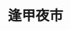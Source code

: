 ---
title: "逢甲夜市"
description: "台中市逢甲夜市夜市王美食賽事資訊，收錄雞排、蚵仔煎、臭豆腐、甜點等多項排名與店家資訊，帶你探索台中在地美味。"
keywords:
  - 夜市王
  - 逢甲夜市
  - 台灣美食
  - 台中市美食
custom_css: "/css/events/the-king-of-night-market/vendor-list.css"
type: "the-king-of-night-market"
layout: "vendor-list"
datePublished: "2025-06-02"
dateModified: "2025-06-14"

events:
  - type: "雞排"
    rank: "第九名"
    name: "逢甲發倆醬烤雞排（夯雞排）"
    address: "台中市西屯區慶和街92-1號"
    google_map: "https://maps.app.goo.gl/KRJoeubBMPsQnkuWA"
    footinder: "https://footinder.com.tw/%E5%8F%B0%E4%B8%AD%E5%B8%82%E8%A5%BF%E5%B1%AF%E5%8D%80/362041/"
    description: "夜市王雞排項目，第九名，逢甲夜市發倆醬烤雞排"
  - type: "蚵仔煎"
    rank: "第六名"
    name: "嵐豐火烤魚"
    address: "台中市西屯區逢甲路20巷8號"
    google_map: "https://maps.app.goo.gl/i1cEpW2D1nyG3uf57"
    footinder: ""
    description: "夜市王蚵仔煎項目，第六名，逢甲夜市嵐豐火烤魚"
  - type: "臭豆腐"
    rank: "第八名"
    name: "台中甜不辣 逢甲臭豆腐"
    address: "台中市西屯區文華路71號D1"
    google_map: "https://maps.app.goo.gl/MexQMLWA1L2hVbrM6"
    footinder: "https://footinder.com.tw/%E5%8F%B0%E4%B8%AD%E5%B8%82%E8%A5%BF%E5%B1%AF%E5%8D%80/362049/"
    description: "夜市王臭豆腐項目，第八名，逢甲夜市台中甜不辣"
---